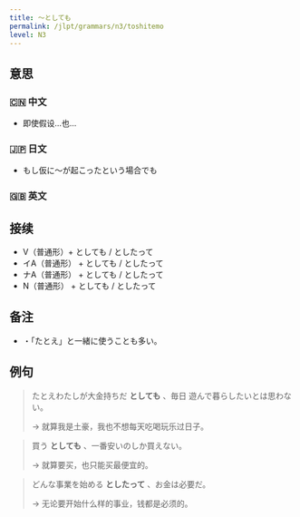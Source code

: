 ```yaml
---
title: 〜としても
permalink: /jlpt/grammars/n3/toshitemo
level: N3
---
```


## 意思

### 🇨🇳 中文

- 即使假设...也… 

### 🇯🇵 日文

- もし仮に〜が起こったという場合でも

### 🇬🇧 英文


## 接续

- V（普通形）+ としても / としたって
- イA（普通形） + としても / としたって
- ナA（普通形） + としても / としたって
- N（普通形） + としても / としたって

## 备注

- ・「たとえ」と一緒に使うことも多い。

## 例句

> たとえわたしが大金持ちだ **としても** 、毎日 遊んで暮らしたいとは思わない。
>
> → 就算我是土豪，我也不想每天吃喝玩乐过日子。

> 買う **としても** 、一番安いのしか買えない。
>
> → 就算要买，也只能买最便宜的。

> どんな事業を始める **としたって** 、お金は必要だ。
>
> → 无论要开始什么样的事业，钱都是必须的。

